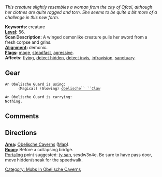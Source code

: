 *This creature slightly resembles a woman from the city of Ofcol,
although her clothes are quite ragged and torn. She seems to be quite a
bit more of a challenge in this new form.*

**Keywords:** creature  
**[Level](Level.md "wikilink"):** 56.  
**Scan Description:** A winged demonlike creature pulls her sword from a
fresh corpse and grins.  
**[Alignment](Alignment.md "wikilink"):** demonic.  
**[Flags](:Category:_Mob_Types.md "wikilink"):**
[mage](:Category:_Mages.md "wikilink"),
[steadfast](Sentinel_Mobs.md "wikilink"),
[agressive](Aggressive_Mobs.md "wikilink").  
**Affects:** [flying](Flying_Flag.md "wikilink"), [detect
hidden](Detect_Hidden.md "wikilink"), [detect
invis](Detect_Invis.md "wikilink"),
[infravision](Infravision.md "wikilink"),
[sanctuary](Sanctuary.md "wikilink").  

## Gear

`An Obelische Guard is using:`  
<wielded>`      (Magical) (Glowing) `[`obelische`` ``Claw`](Obelische_Claw.md "wikilink")

`An Obelische Guard is carrying:`  
`Nothing.`

## Comments

## Directions

**[Area](:Category:_Areas.md "wikilink"):** [Obelische
Caverns](:Category:_Obelische_Caverns.md "wikilink")
([Map](Obelische_Caverns_Map.md "wikilink")).  
**[Room](:Category:_Rooms.md "wikilink"):** Before a collapsing
bridge.  
[Portaling](Portal.md "wikilink") point suggested: [ty
san](Tysiln_San.md "wikilink"), sesdw3n4e. Be sure to have pass door,
move hidden/sneak for the speedwalk.  

[Category: Mobs In Obelische
Caverns](Category:_Mobs_In_Obelische_Caverns "wikilink")
